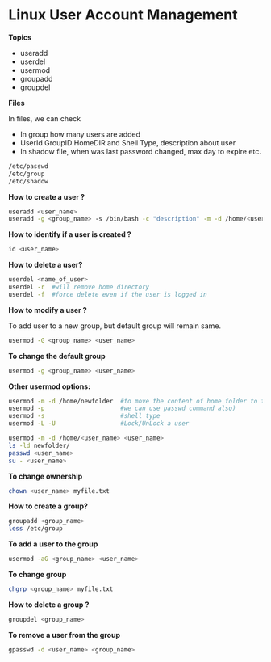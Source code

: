 # Linux User Account Management

**Topics**

* useradd
* userdel
* usermod
* groupadd
* groupdel

**Files**

In files, we can check

* In group how many users are added
* UserId GroupID HomeDIR and Shell Type, description about user
* In shadow file, when was last password changed, max day to expire etc.

```bash
/etc/passwd
/etc/group
/etc/shadow
``` 

**How to create a user ?**

```bash
useradd <user_name>
useradd -g <group_name> -s /bin/bash -c "description" -m -d /home/<user_name> <user_name>
```

**How to identify if a user is created ?**

```jsx
id <user_name>
```

**How to delete a user?**

```bash
userdel <name_of_user>
userdel -r  #will remove home directory
userdel -f  #force delete even if the user is logged in
``` 

**How to modify a user ?**

To add user to a new group, but default group will remain same.

```bash
usermod -G <group_name> <user_name>
```

**To change the default group**

```bash
usermod -g <group_name> <user_name>
```

**Other usermod options:**

```bash
usermod -m -d /home/newfolder  #to move the content of home folder to this new folder
usermod -p                     #we can use passwd command also)
usermod -s                     #shell type
usermod -L -U                  #Lock/UnLock a user
```

```bash
usermod -m -d /home/<user_name> <user_name>
ls -ld newfolder/
passwd <user_name>
su - <user_name>
```

**To change ownership**

```bash
chown <user_name> myfile.txt
```

**How to create a group?**

```bash
groupadd <group_name>
less /etc/group
```

**To add a user to the group**

```bash
usermod -aG <group_name> <user_name>
```

**To change group**

```bash
chgrp <group_name> myfile.txt
```

**How to delete a group ?**

```bash
groupdel <group_name>
```

**To remove a user from the group**

```bash
gpasswd -d <user_name> <group_name>
```